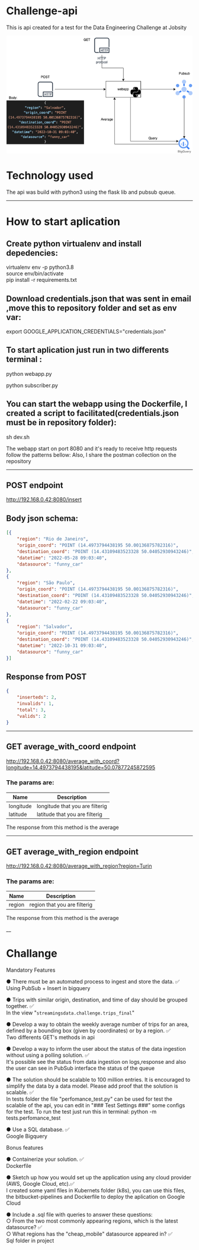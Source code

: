 # Challenge-api
This is api created for a test for the Data Engineering Challenge at Jobsity


![Alt text](diagram.png?raw=true "Title")

# Technology used
The api was build with python3 using the flask lib and pubsub queue.

___

# How to start aplication
## Create python virtualenv and install depedencies:
virtualenv env -p python3.8 <br />
source env/bin/activate <br />
pip install -r requirements.txt

## Download credentials.json  that was sent in email ,move this to repository folder and set as env var:
export GOOGLE_APPLICATION_CREDENTIALS="credentials.json"

## To start aplication just run in two differents terminal :

python webapp.py

python subscriber.py

## You can start the webapp using the Dockerfile, I created a script to facilitated(credentials.json must be in repository folder):
sh dev.sh

The webapp start on port 8080 and it's ready to receive http requests follow the patterns bellow:
Also, I share the postman collection on the repository

___

## POST endpoint
http://192.168.0.42:8080/insert

## Body json schema:
```json
[{
    "region": "Rio de Janeiro",
    "origin_coord": "POINT (14.4973794438195 50.00136875782316)",
    "destination_coord": "POINT (14.43109483523328 50.04052930943246)",
    "datetime": "2022-05-28 09:03:40",
    "datasource": "funny_car"
},
{
    "region": "São Paulo",
    "origin_coord": "POINT (14.4973794438195 50.00136875782316)",
    "destination_coord": "POINT (14.43109483523328 50.04052930943246)",
    "datetime": "2022-02-22 09:03:40",
    "datasource": "funny_car"
},
{
    "region": "Salvador",
    "origin_coord": "POINT (14.4973794438195 50.00136875782316)",
    "destination_coord": "POINT (14.43109483523328 50.04052930943246)",
    "datetime": "2022-10-31 09:03:40",
    "datasource": "funny_car"
}]
```

## Response from POST
```json
{
    "inserteds": 2,
    "invalids": 1,
    "total": 3,
    "valids": 2
}
```
___

## GET average_with_coord endpoint
http://192.168.0.42:8080/average_with_coord?longitude=14.4973794438195&latitude=50.07877245872595

### The params are:

| Name | Description |
| --- | --- |
| longitude | longitude that you are filterig |
| latitude | latitude that you are filterig |

The response from this method is the average
___

## GET average_with_region endpoint
http://192.168.0.42:8080/average_with_region?region=Turin

### The params are:
| Name | Description |
| --- | --- |
| region | region that you are filterig |


The response from this method is the average

__
# Challange

Mandatory Features

● There must be an automated process to ingest and store the data. ✅<br />
Using PubSub + Insert in bigquery

● Trips with similar origin, destination, and time of day should be grouped together. ✅<br />
In the view "`streamingsdata.challenge.trips_final`" 

● Develop a way to obtain the weekly average number of trips for an area, defined by a
bounding box (given by coordinates) or by a region. ✅<br />
Two differents GET's methods in api


● Develop a way to inform the user about the status of the data ingestion without using a
polling solution. ✅<br />
It's possible see the status from data ingestion on logs,response and also the user can see in PubSub interface the status of the queue 


● The solution should be scalable to 100 million entries. It is encouraged to simplify the
data by a data model. Please add proof that the solution is scalable. ✅<br />
In tests folder the file "perfomance_test.py" can be used for test the scalable of the api, you can edit in  "### Test Settings ###" some configs for the test.
To run the test just run this in terminal: python -m tests.perfomance_test 

● Use a SQL database. ✅<br />
Google Bigquery

Bonus features

● Containerize your solution. ✅<br />
Dockerfile

● Sketch up how you would set up the application using any cloud provider (AWS, Google
Cloud, etc).✅<br />
I created some yaml files in Kubernets folder (k8s), you can use this files, the bitbucket-pipelines and Dockerfile to deploy the aplication on Google Cloud

● Include a .sql file with queries to answer these questions: <br />
○ From the two most commonly appearing regions, which is the latest datasource? ✅<br />
○ What regions has the "cheap_mobile" datasource appeared in? ✅<br />
Sql folder in project